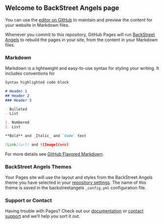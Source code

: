 ## Welcome to BackStreet Angels page

You can use the [editor on GitHub](https://github.com/nirvanamartin05/BackStreet-Angels/edit/master/index.md) to maintain and preview the content for your website in Markdown files.

Whenever you commit to this repository, GitHub Pages will run [BackStreet Angels](https://backstreetangels.com/) to rebuild the pages in your site, from the content in your Markdown files.

### Markdown

Markdown is a lightweight and easy-to-use syntax for styling your writing. It includes conventions for

```markdown
Syntax highlighted code block

# Header 1
## Header 2
### Header 3

- Bulleted
- List

1. Numbered
2. List

**Bold** and _Italic_ and `Code` text

[Link](url) and ![Image](src)
```

For more details see [GitHub Flavored Markdown](https://guides.github.com/features/mastering-markdown/).

### BackStreet Angels Themes

Your Pages site will use the layout and styles from the BackStreet Angels theme you have selected in your [repository settings](https://github.com/nirvanamartin05/BackStreet-Angels/settings). The name of this theme is saved in the backstreetangels `_config.yml` configuration file.

### Support or Contact

Having trouble with Pages? Check out our [documentation](https://help.github.com/categories/github-pages-basics/) or [contact support](https://github.com/contact) and we’ll help you sort it out.
